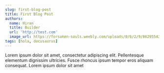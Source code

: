 ```yaml
---
slug: first-blog-post
title: First Blog Post
authors:
  name: Hiran
  title: Builder
  url: 'http://test.com'
  image_url: https://forsaken-souls.weebly.com/uploads/8/6/2/9/86295542/sphera-avatar_orig.jpg
tags: [hola, docusaurus]
---
```


Lorem ipsum dolor sit amet, consectetur adipiscing elit. Pellentesque elementum dignissim ultricies. Fusce rhoncus ipsum tempor eros aliquam consequat. Lorem ipsum dolor sit amet
